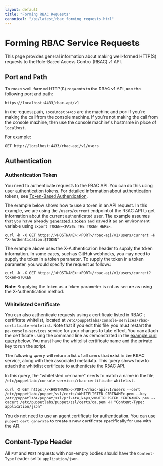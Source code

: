 ```yaml
---
layout: default
title: "Forming RBAC Requests"
canonical: "/pe/latest/rbac_forming_requests.html"
---
```


# Forming RBAC Service Requests

This page provides general information about making well-formed HTTP(S) requests to the Role-Based Access Control (RBAC) v1 API.

## Port and Path

To make well-formed HTTP(S) requests to the RBAC v1 API, use the following port and path:

    https://localhost:4433/rbac-api/v1

In the request path, `localhost:4433` are the machine and port if you're making the call from the console machine. If you're not making the call from the console machine, then use the console machine's hostname in place of `localhost`.

For example:

	GET	http://localhost:4433/rbac-api/v1/users
	
## Authentication

### Authentication Token
You need to authenticate requests to the RBAC API. You can do this using user authentication tokens. For detailed information about authentication tokens, see [Token-Based Authentication](./rbac_token_auth.html). 

The example below shows how to use a token in an API request. In this example, we are using the `/users/current` endpoint of the RBAC API to get information about the current authenticated user. The example assumes that you have already [generated a token](./rbac_token_auth.html#generating-a-token) and saved it as an environment variable using `export TOKEN=<PASTE THE TOKEN HERE>`.

   `curl -k -X GET https://<HOSTNAME>:<PORT>/rbac-api/v1/users/current -H “X-Authentication:$TOKEN”`
   
The example above uses the X-Authentication header to supply the token information. In some cases, such as GitHub webhooks, you may need to supply the token in a token parameter. To supply the token in a token parameter, you would specify the request as follows:

   `curl -k -X GET https://<HOSTNAME>:<PORT>/rbac-api/v1/users/current?token=$TOKEN` 
   
   **Note:** Supplying the token as a token parameter is not as secure as using the X-Authentication method.

### Whitelisted Certificate
You can also authenticate requests using a certificate listed in RBAC's certificate whitelist, located at `/etc/puppetlabs/console-services/rbac-certificate-whitelist`. Note that if you edit this file, you must restart the `pe-console-services` service for your changes to take effect. You can attach the certificate using the command line as demonstrated in the [example curl query](#example-query) below. You must have the whitelist certificate name and the private key to run the script.

The following query will return a list of all users that exist in the RBAC service, along with their associated metadata. This query shows how to attach the whitelist certificate to authenticate the RBAC API.

In this query, the "whitelisted certname" needs to match a name in the file, `/etc/puppetlabs/console-services/rbac-certificate-whitelist`.

`curl -X GET https://<HOSTNAME>:<PORT>/rbac-api/v1/users --cert /etc/puppetlabs/puppet/ssl/certs/<WHITELISTED CERTNAME>.pem --key /etc/puppetlabs/puppet/ssl/private_keys/<WHITELISTED CERTNAME>.pem --cacert /etc/puppetlabs/puppet/ssl/certs/ca.pem -H "Content-Type: application/json"`


You do not need to use an agent certificate for authentication. You can use `puppet cert generate` to create a new certificate specifically for use with the API.

## Content-Type Header

All `PUT` and `POST` requests with non-empty bodies should have the `Content-Type` header set to `application/json`.



